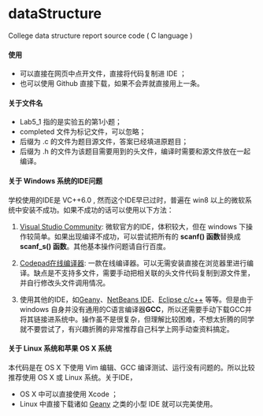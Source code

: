 # dataStructure
College data structure report source code ( C language )

#### 使用
* 可以直接在网页中点开文件，直接将代码复制进 IDE ；
* 也可以使用 Github 直接下载，如果不会弄就直接用上一条。

#### 关于文件名
* Lab5_1 指的是实验五的第1小题；
* completed 文件为标记文件，可以忽略；
* 后缀为 .c 的文件为题目源文件，答案已经填进原题目；
* 后缀为 .h 的文件为该题目需要用到的头文件，编译时需要和源文件放在一起编译。

#### 关于 Windows 系统的IDE问题
学校使用的IDE是 VC++6.0 , 然而这个IDE早已过时，普遍在 win8 以上的微软系统中安装不成功。如果不成功的话可以使用以下方法：

1. [Visual Studio Community](https://www.visualstudio.com): 微软官方的IDE，体积较大，但在 windows 下操作较简单。如果出现编译不成功，可以尝试把所有的 **scanf() 函数**替换成 **scanf_s() 函数**。其他基本操作问题请自行百度。

2. [Codepad在线编译器](http://codepad.org): 一款在线编译器。可以无需安装直接在浏览器里进行编译。缺点是不支持多文件，需要手动把相关联的头文件代码复制到源文件里，并自行修改头文件调用情况。

3. 使用其他的IDE，如[Geany](http://www.geany.org)、[NetBeans IDE](https://netbeans.org/features/cpp/index.html)、[Eclipse c/c++](http://www.eclipse.org/downloads/packages/eclipse-ide-cc-developers/lunasr2) 等等。但是由于 windows 自身并没有通用的C语言编译器**GCC**，所以还需要手动下载GCC并将其链接进系统中。操作虽不是很复杂，但理解比较困难，不想太折腾的同学就不要尝试了，有兴趣折腾的非常推荐自己科学上网手动查资料搞定。

#### 关于 Linux 系统和苹果 OS X 系统
本代码是在 OS X 下使用 Vim 编辑、GCC 编译测试、运行没有问题的。所以比较推荐使用 OS X 或 Linux 系统。关于IDE，
* OS X 中可以直接使用 Xcode ；
* Linux 中直接下载诸如 [Geany](http://www.geany.org) 之类的小型 IDE 就可以完美使用。
